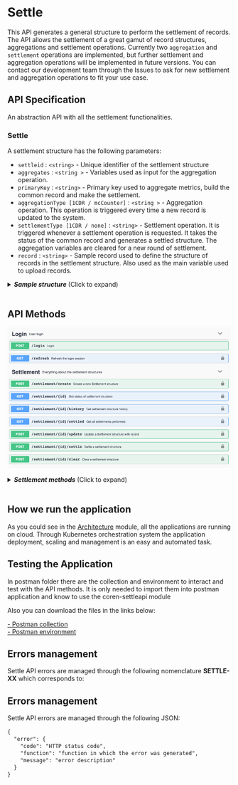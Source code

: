 
# Settle

This API generates a general structure to perform the settlement of records. The API allows
the settlement of a great gamut of record structures, aggregations and settlement operations.
Currently two `aggregation` and `settlement` operations are implemented, but further
settlement and aggregation operations will be implemented in future versions. You can contact
our development team through the Issues to ask for new settlement and aggregation operations
to fit your use case.

## API Specification

An abstraction API with all the settlement functionalities.

### Settle

A settlement structure has the following parameters: 

- `settleid` :  `<string>`    - Unique identifier of the settlement structure
- `aggregates` : `<string >`  - Variables used as input for the aggregation operation.
- `primaryKey`    : `<string>` - Primary key used to aggregate metrics, build the common record and make the settlement.
- `aggregationType [1CDR / mcCounter]` : `<string >` - Aggregation operation. This operation is triggered every time a new record is updated to the system.
- `settlementType [1CDR / none]` : `<string>` - Settlement operation. It is triggered whenever a settlement operation is requested. It takes
the status of the common record and generates a settled structure. The aggregation variables are cleared for a new round of settlement.
- `record` : `<string>` - Sample record used to define the structure of records in the settlement structure. Also used as the
main variable used to upload records.

<details>
  <summary><em><strong>Sample structure</strong></em> (Click to expand)</summary>

```js
{
  "settleid": "settle",
  "aggregates": "['msg']",
  "aggregationType": "mcCounter",
  "primaryKey": "app",
  "settlementType": "string",
  "record": {}
}

```
</details>
<br>

## API Methods

![SettleAPI methods](./images/settle_swagger.png)

<details>
  <summary><em><strong>Settlement methods</strong></em> (Click to expand)</summary>

---
#### POST   -   `/settlement/create/`

Creates a new settlement structure. 

<u>*Input*</u>

- `settleid` :  `<string>`    - Unique identifier of the settlement structure
- `aggregates` : `<string >`  - Variables used as input for the aggregation operation.
- `primaryKey`    : `<string>` - Primary key used to aggregate metrics, build the common record and make the settlement.
- `aggregationType [1CDR / mcCounter]` : `<string >` - Aggregation operation. This operation is triggered every time a new record is updated to the system.
- `settlementType [1CDR / none]` : `<string>` - Settlement operation. It is triggered whenever a settlement operation is requested. It takes
the status of the common record and generates a settled structure. The aggregation variables are cleared for a new round of settlement.
- `record` : `<string>` - Sample record used to define the structure of records in the settlement structure. Also used as the
main variable used to upload records.

<details>
  <summary><em><strong>Sample structure</strong></em> (Click to expand)</summary>

```js

{
  "record": {
   "app":  "4240e1f7-d287-46a9-8b92-f112510bd9f7",
   "op":  "CREATE",
   "corr":  "AUS-b8727fc3-dfc1-4c37-b6d6-d6897ed10ddd"
  },
  "aggregates": ["op"],
  "aggregationType": "mcCounter",
  "settlementType": "none",
  "settleid": "testing",
  "primaryKey": "app"
 }
 ```
</details>
  
<u>*Output*</u>
- `settlementObject`    :  `<json>` 

<details>
  <summary><em><strong>Sample structure</strong></em> (Click to expand)</summary>

```js
{
  "output": {
    "aggregationMetrics": [
      "op"
    ],
    "aggregationType": "mcCounter",
    "lastSettlement": 1565172714,
    "lastUpdate": {
      "operation": "Create",
      "timestamp": 1565172714,
      "user": "test:org1MSP"
    },
    "primaryKey": "app",
    "settleid": "testing",
    "settlementType": "none"
  }
}


```
</details>


---

#### GET   -   `/settlement/{settleId}`

Gets the current status of a settlement structure. It shows the current
status of aggregates. 

<u>*Input*</u>
- `settleId` :  `<string>` 
  
<u>*Output*</u>
- `newSettlementObject`    :  `<json>` 

<details>
  <summary><em><strong>Sample structure</strong></em> (Click to expand)</summary>

```js
{
    "output": {
        "aggregates": {
            "2344240e1f7-d287-46a9-8b92-f1232342431": {
                "op": "2"
            },
            "4240e1f7-d287-46a9-8b92-f112510bd9f7": {
                "op": "1"
            }
        },
        "aggregationMetrics": [
            "op"
        ],
        "aggregationType": "mcCounter",
        "lastSettlement": 1565172714,
        "lastUpdate": {
            "operation": "Update",
            "timestamp": 1565172892,
            "user": "test:org1MSP"
        },
        "primaryKey": "app",
        "settleid": "testing",
        "settlementType": "none"
    }
}

```
</details>


---
#### GET   -   `/settlement/{settleId}/history`

Gets the history of changes over a settlement structure according to updated records.

<u>*Input*</u>
- `settleId` :  `<string>` 


  
<u>*Output*</u>
- `newSettlementObject`    :  `<json>` 


<details>
  <summary><em><strong>Sample structure</strong></em> (Click to expand)</summary>

```js
{
    "output": [
        {
            "aggregates": {
                "2344240e1f7-d287-46a9-8b92-f1232342431": {
                    "op": "2"
                },
                "4240e1f7-d287-46a9-8b92-f112510bd9f7": {
                    "op": "1"
                }
            },
            "aggregationMetrics": [
                "op"
            ],
            "aggregationType": "mcCounter",
            "lastSettlement": 1565172714,
            "lastUpdate": {
                "operation": "Update",
                "timestamp": 1565172892,
                "user": "test:org1MSP"
            },
            "primaryKey": "app",
            "settleid": "testing",
            "settlementType": "none"
        },
        {
            "aggregationMetrics": [
                "op"
            ],
            "aggregationType": "mcCounter",
            "lastSettlement": 1565172714,
            "lastUpdate": {
                "operation": "Create",
                "timestamp": 1565172714,
                "user": "test:org1MSP"
            },
            "primaryKey": "app",
            "settleid": "testing",
            "settlementType": "none"
        }
    ]
}

```
</details>


---
#### GET   -   `/settlement/{settleId}/settled`

Gets all settlements performed over a specific settleId.

<u>*Input*</u>
- `settleId` :  `<string>` 


<u>*Output*</u>
- `newSettlementObject`    :  `<json>` 


<details>
  <summary><em><strong>Sample structure</strong></em> (Click to expand)</summary>

```js
{
    "output": {
        "aggregates": {
            "2344240e1f7-d287-46a9-8b92-f1232342431": {
                "op": "2"
            },
            "4240e1f7-d287-46a9-8b92-f112510bd9f7": {
                "op": "1"
            }
        },
        "timestamp": 1565186196
    }
}

```
</details>



---
#### POST   -   `/settlement/{settleId}/update`

It uploads a new record to a settlement structure updating
the status of aggregates according to the `aggregationType` defined
for the settling structure. 

<u>*Input*</u>
- `settlementObject` :  `<json>`

<details>
  <summary><em><strong>Sample structure</strong></em> (Click to expand)</summary>

```js
{
  "record": [
    {
        "app":  "4240e1f7-d287-46a9-8b92-f112510bd9f7",
        "op":  "CREATE",
        "corr":  "AUS-b8727fc3-dfc1-4c37-b6d6-d6897ed10ddd"
        },
    {
        "app":  "2344240e1f7-d287-46a9-8b92-f1232342431",
        "op":  "CREATE",
        "corr":  "AUS-b8727fc3-dfc1-4c37-b6d6-d6897ed10ddd"
        },
    {
        "app":  "2344240e1f7-d287-46a9-8b92-f1232342431",
        "op":  "DELETE",
        "corr":  "AUS-b8727fc3-dfc1-4c37-b6d6-d6897ed10ddd"
        }
  ]
}


```
</details>
  
<u>*Output*</u>
- `newSettlementObject`    :  `<json>` 


<details>
  <summary><em><strong>Sample structure</strong></em> (Click to expand)</summary>

```js
{
  "output": {
    "aggregates": {
      "2344240e1f7-d287-46a9-8b92-f1232342431": {
        "op": "2"
      },
      "4240e1f7-d287-46a9-8b92-f112510bd9f7": {
        "op": "1"
      }
    },
    "aggregationMetrics": [
      "op"
    ],
    "aggregationType": "mcCounter",
    "lastSettlement": 1565172714,
    "lastUpdate": {
      "operation": "Update",
      "timestamp": 1565172892,
      "user": "test:org1MSP"
    },
    "primaryKey": "app",
    "settleid": "testing",
    "settlementType": "none"
  }
}

```
</details>


---
#### POST  -   `/settlement/{settleId}/settle`

Settles a given settlement structure. It aggregates according to the
current status of aggregates and the `aggregationType` defined for the settlement
structure.

<u>*Input*</u>
- `settleId` :  `<string>` 
  
<u>*Output*</u>
- `newSettlementObject`    :  `<json>` 

<details>
  <summary><em><strong>Sample structure</strong></em> (Click to expand)</summary>

```js
{
    "output": {
        "2344240e1f7-d287-46a9-8b92-f1232342431": {
            "op": "2"
        },
        "4240e1f7-d287-46a9-8b92-f112510bd9f7": {
            "op": "1"
        }
    }
}

```
</details>



---
#### POST  -   `/settlement/{settleId}/clear`

Clears a settlement structure. It removes the current status of the aggregates.
This may be used when unconsistent updates have been performed or errors have
been detected in the updating of records.

<u>*Input*</u>
- `settleId` :  `<string>` 
  
<u>*Output*</u>
- `newSettlementObject`    :  `<json>` 

<details>
  <summary><em><strong>Sample structure</strong></em> (Click to expand)</summary>

```js
{
    "output": {
        "aggregationMetrics": [
            "op"
        ],
        "aggregationType": "mcCounter",
        "lastSettlement": 1565186196,
        "lastUpdate": {
            "operation": "Clear",
            "timestamp": 1565186640,
            "user": "test:org1MSP"
        },
        "primaryKey": "app",
        "settleid": "testing",
        "settlementType": "none"
    }
}
```
</details>
</details>
<br>



## How we run the application
As you could see in the [Architecture](architecture.html) module, all the applications are running on cloud. Through Kubernetes orchestration system the application deployment, scaling and management is an easy and automated task.

## Testing the Application
In postman folder there are the collection and environment to interact and test with the API methods. It is only needed to import them into postman application and know to use the coren-settleapi module

Also you can download the files in the links below:

<a href="_static/settleapi.collection.json" download> - Postman collection</a>
<br>
<a href="_static/environment.json" download> - Postman environment</a>

## Errors management
  
  Settle API errors are managed through the following nomenclature **SETTLE-XX** which corresponds to:<br>


## Errors management
  
Settle API errors are managed through the following JSON:
```
{
  "error": {
    "code": "HTTP status code",
    "function": "function in which the error was generated",
    "message": "error description"
  }
}
```

<br/>
